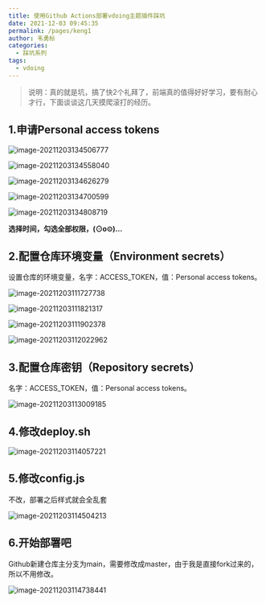 ```yaml
---
title: 使用Github Actions部署vdoing主题插件踩坑
date: 2021-12-03 09:45:35
permalink: /pages/keng1
author: 韦勇标
categories:
  - 踩坑系列
tags:
  - vdoing
---
```

> 说明：真的就是坑，搞了快2个礼拜了，前端真的值得好好学习，要有耐心才行，下面谈谈这几天摸爬滚打的经历。

## 1.申请Personal access tokens

![image-20211203134506777](https://cdn.jsdelivr.net/gh/wyba/image_store/blog/image-20211203134506777.png)

![image-20211203134558040](https://cdn.jsdelivr.net/gh/wyba/image_store/blog/image-20211203134558040.png)

![image-20211203134626279](https://cdn.jsdelivr.net/gh/wyba/image_store/blog/image-20211203134626279.png)

![image-20211203134700599](https://cdn.jsdelivr.net/gh/wyba/image_store/blog/image-20211203134700599.png)



![image-20211203134808719](https://cdn.jsdelivr.net/gh/wyba/image_store/blog/image-20211203134808719.png)

**选择时间，勾选全部权限，(⊙o⊙)…**

## 2.配置仓库环境变量（Environment secrets）

  设置仓库的环境变量，名字：ACCESS_TOKEN，值：Personal access tokens。

![image-20211203111727738](https://cdn.jsdelivr.net/gh/wyba/image_store/blog/image-20211203111727738.png)



![image-20211203111821317](https://cdn.jsdelivr.net/gh/wyba/image_store/blog/image-20211203111821317.png)



![image-20211203111902378](https://cdn.jsdelivr.net/gh/wyba/image_store/blog/image-20211203111902378.png)

![image-20211203112022962](https://cdn.jsdelivr.net/gh/wyba/image_store/blog/image-20211203112022962.png)

## 3.配置仓库密钥（Repository secrets）

名字：ACCESS_TOKEN，值：Personal access tokens。

![image-20211203113009185](https://cdn.jsdelivr.net/gh/wyba/image_store/blog/image-20211203113009185.png)

## 4.修改deploy.sh

![image-20211203114057221](https://cdn.jsdelivr.net/gh/wyba/image_store/blog/image-20211203114057221.png)

## 5.修改config.js

不改，部署之后样式就会全乱套

![image-20211203114504213](https://cdn.jsdelivr.net/gh/wyba/image_store/blog/image-20211203114504213.png)



## 6.开始部署吧

Github新建仓库主分支为main，需要修改成master，由于我是直接fork过来的，所以不用修改。

![image-20211203114738441](https://cdn.jsdelivr.net/gh/wyba/image_store/blog/image-20211203114738441.png)